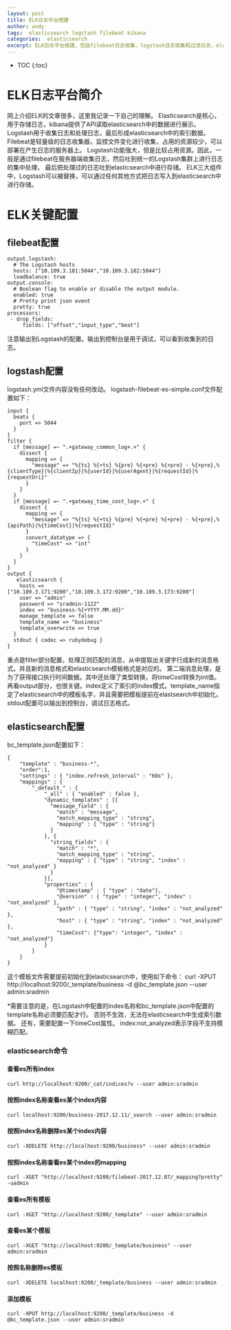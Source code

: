```yaml
---
layout: post
title: ELK日志平台搭建
author: andy
tags:  elasticsearch logstash filebeat kibana
categories:  elasticsearch
excerpt: ELK日志平台搭建，包括filebeat日志收集，logstash日志收集和过滤日志，elasticsearch存储，kibana展示
---
```


* TOC
{:toc}

# ELK日志平台简介
网上介绍ELK的文章很多，这里我记录一下自己的理解。
Elasticsearch是核心，用于存储日志，kibana提供了API读取elasticsearch中的数据进行展示。
Logstash用于收集日志和处理日志，最后形成elasticsearch中的索引数据。
Filebeat是轻量级的日志收集器，监控文件变化进行收集，占用的资源较少，可以部署在产生日志的服务器上。
Logstash功能强大，但是比较占用资源。因此，一般是通过filebeat在服务器端收集日志，然后吐到统一的Logstash集群上进行日志的集中处理，
最后把处理过的日志吐到elasticsearch中进行存储。
ELK三大组件中，Logstash可以被替换，可以通过任何其他方式把日志写入到elasticsearch中进行存储。

# ELK关键配置

## filebeat配置
	output.logstash:
	  # The Logstash hosts
	  hosts: ["10.109.3.181:5044","10.109.3.182:5044"]
	  loadbalance: true
	output.console:
	  # Boolean flag to enable or disable the output module.
	  enabled: true
	  # Pretty print json event
	  pretty: true
	processors:
	 - drop_fields:
	     fields: ["offset","input_type","beat"]

注意输出到Logstash的配置。输出到控制台是用于调试，可以看到收集到的日志。

## logstash配置
logstash.yml文件内容没有任何改动。
logstash-filebeat-es-simple.conf文件配置如下：

	input {
	  beats {
	    port => 5044
	  }
	}
	filter {
	  if [message] =~ ".+gateway_common_log+.+" {
	    dissect {
	      mapping => {
	        "message" => "%{ts} %{+ts} %{pre} %{+pre} %{+pre} - %{+pre},%{clientType}|%{clientIp}|%{userId}|%{userAgent}|%{requestId}|%{requestUri}"
	      }
	    }
	  }
	  if [message] =~ ".+gateway_time_cost_log+.+" {
	    dissect {
	      mapping => {
	        "message" => "%{ts} %{+ts} %{pre} %{+pre} %{+pre} - %{+pre},%{apiPath}|%{timeCost}|%{requestId}"
	      }
	      convert_datatype => {
	        "timeCost" => "int"
	      }
	    }
	  }
	}
	output {
	   elasticsearch {
	    hosts => ["10.109.3.171:9200","10.109.3.172:9200","10.109.3.173:9200"]
	    user => "admin"
	    password => "sradmin-1122"
	    index => "business-%{+YYYY.MM.dd}"
	    manage_template => false
	    template_name => "business"
	    template_overwrite => true
	  }
	  stdout { codec => rubydebug }
	}

重点是filter部分配置，处理正则匹配的消息，从中提取出关键字行成新的消息格式。并且新的消息格式和elasticsearch模板格式是对应的。
第二端消息处理，是为了获得接口执行时间数据。其中还处理了类型转换，将timeCost转换为int值。
再看output部分，也很关键。index定义了索引的index模式。template_name指定了elasticsearch中的模板名字，并且需要把模板提前在elastsearch中初始化。
stdout配置可以输出到控制台，调试日志格式。

## elasticsearch配置
bc_template.json配置如下：

	{
	    "template" : "business-*",
	    "order":1,
	    "settings" : { "index.refresh_interval" : "60s" },
	    "mappings" : {
	        "_default_" : {
	            "_all" : { "enabled" : false },
	            "dynamic_templates" : [{
	              "message_field" : {
	                "match" : "message",
	                "match_mapping_type" : "string",
	                "mapping" : { "type" : "string"}
	              }
	            }, {
	              "string_fields" : {
	                "match" : "*",
	                "match_mapping_type" : "string",
	                "mapping" : { "type" : "string", "index" : "not_analyzed" }
	              }
	            }],
	            "properties" : {
	                "@timestamp" : { "type" : "date"},
	                "@version" : { "type" : "integer", "index" : "not_analyzed" },
	                "path" : { "type" : "string", "index" : "not_analyzed" },
	                "host" : { "type" : "string", "index" : "not_analyzed" },
	                "timeCost": {"type": "integer", "index" : "not_analyzed"}
	            }
	        }
	    }
	}

这个模板文件需要提前初始化到elasticsearch中，使用如下命令：
	curl -XPUT http://localhost:9200/_template/business -d @bc_template.json --user admin:sradmin

*需要注意的是，在Logstash中配置的index名称和bc_template.json中配置的template名称必须要匹配才行。
否则不生效，无法在elasticsearch中生成索引数据。
还有，需要配置一下timeCost属性。
index:not_analyzed表示字段不支持模糊匹配。

### elasticsearch命令
#### 查看es所有index

	curl http://localhost:9200/_cat/indices?v --user admin:sradmin
#### 按照index名称查看es某个index内容

	curl localhost:9200/business-2017.12.11/_search --user admin:sradmin
#### 按照index名称删除es某个index内容

	curl -XDELETE http://localhost:9200/business* --user admin:sradmin
#### 按照index名称查看es某个index的mapping

	curl -XGET "http://localhost:9200/filebeat-2017.12.07/_mapping?pretty" -uadmin
#### 查看es所有模板

	curl -XGET "http://localhost:9200/_template" --user admin:sradmin
#### 查看es某个模板

	curl -XGET "http://localhost:9200/_template/business" --user admin:sradmin
#### 按照名称删除es模板

	curl -XDELETE localhost:9200/_template/business --user admin:sradmin
#### 添加模板

	curl -XPUT http://localhost:9200/_template/business -d @bc_template.json --user admin:sradmin


